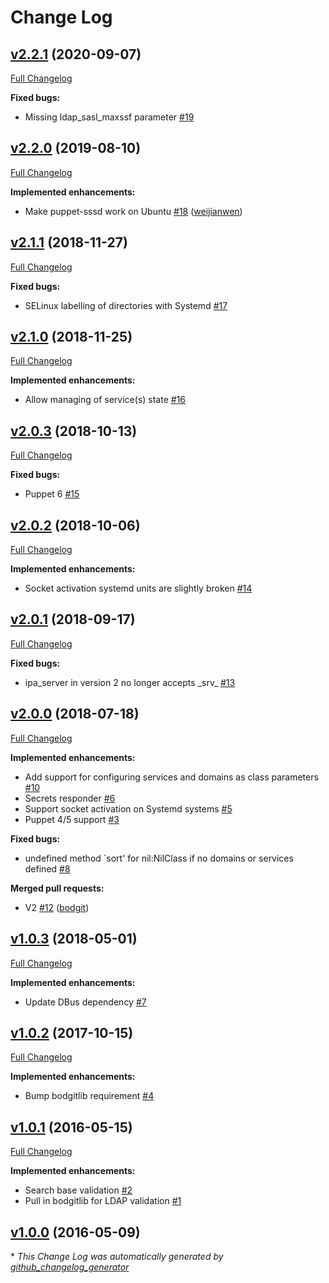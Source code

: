# Change Log

## [v2.2.1](https://github.com/bodgit/puppet-sssd/tree/v2.2.1) (2020-09-07)
[Full Changelog](https://github.com/bodgit/puppet-sssd/compare/v2.2.0...v2.2.1)

**Fixed bugs:**

- Missing ldap\_sasl\_maxssf parameter [\#19](https://github.com/bodgit/puppet-sssd/issues/19)

## [v2.2.0](https://github.com/bodgit/puppet-sssd/tree/v2.2.0) (2019-08-10)
[Full Changelog](https://github.com/bodgit/puppet-sssd/compare/v2.1.1...v2.2.0)

**Implemented enhancements:**

- Make puppet-sssd work on Ubuntu [\#18](https://github.com/bodgit/puppet-sssd/pull/18) ([weijianwen](https://github.com/weijianwen))

## [v2.1.1](https://github.com/bodgit/puppet-sssd/tree/v2.1.1) (2018-11-27)
[Full Changelog](https://github.com/bodgit/puppet-sssd/compare/v2.1.0...v2.1.1)

**Fixed bugs:**

- SELinux labelling of directories with Systemd [\#17](https://github.com/bodgit/puppet-sssd/issues/17)

## [v2.1.0](https://github.com/bodgit/puppet-sssd/tree/v2.1.0) (2018-11-25)
[Full Changelog](https://github.com/bodgit/puppet-sssd/compare/v2.0.3...v2.1.0)

**Implemented enhancements:**

- Allow managing of service\(s\) state [\#16](https://github.com/bodgit/puppet-sssd/issues/16)

## [v2.0.3](https://github.com/bodgit/puppet-sssd/tree/v2.0.3) (2018-10-13)
[Full Changelog](https://github.com/bodgit/puppet-sssd/compare/v2.0.2...v2.0.3)

**Fixed bugs:**

- Puppet 6 [\#15](https://github.com/bodgit/puppet-sssd/issues/15)

## [v2.0.2](https://github.com/bodgit/puppet-sssd/tree/v2.0.2) (2018-10-06)
[Full Changelog](https://github.com/bodgit/puppet-sssd/compare/v2.0.1...v2.0.2)

**Implemented enhancements:**

- Socket activation systemd units are slightly broken [\#14](https://github.com/bodgit/puppet-sssd/issues/14)

## [v2.0.1](https://github.com/bodgit/puppet-sssd/tree/v2.0.1) (2018-09-17)
[Full Changelog](https://github.com/bodgit/puppet-sssd/compare/v2.0.0...v2.0.1)

**Fixed bugs:**

- ipa\_server in version 2 no longer accepts \_srv\_ [\#13](https://github.com/bodgit/puppet-sssd/issues/13)

## [v2.0.0](https://github.com/bodgit/puppet-sssd/tree/v2.0.0) (2018-07-18)
[Full Changelog](https://github.com/bodgit/puppet-sssd/compare/v1.0.3...v2.0.0)

**Implemented enhancements:**

- Add support for configuring services and domains as class parameters [\#10](https://github.com/bodgit/puppet-sssd/issues/10)
- Secrets responder [\#6](https://github.com/bodgit/puppet-sssd/issues/6)
- Support socket activation on Systemd systems [\#5](https://github.com/bodgit/puppet-sssd/issues/5)
- Puppet 4/5 support [\#3](https://github.com/bodgit/puppet-sssd/issues/3)

**Fixed bugs:**

- undefined method `sort' for nil:NilClass if no domains or services defined [\#8](https://github.com/bodgit/puppet-sssd/issues/8)

**Merged pull requests:**

- V2 [\#12](https://github.com/bodgit/puppet-sssd/pull/12) ([bodgit](https://github.com/bodgit))

## [v1.0.3](https://github.com/bodgit/puppet-sssd/tree/v1.0.3) (2018-05-01)
[Full Changelog](https://github.com/bodgit/puppet-sssd/compare/v1.0.2...v1.0.3)

**Implemented enhancements:**

- Update DBus dependency [\#7](https://github.com/bodgit/puppet-sssd/issues/7)

## [v1.0.2](https://github.com/bodgit/puppet-sssd/tree/v1.0.2) (2017-10-15)
[Full Changelog](https://github.com/bodgit/puppet-sssd/compare/v1.0.1...v1.0.2)

**Implemented enhancements:**

- Bump bodgitlib requirement [\#4](https://github.com/bodgit/puppet-sssd/issues/4)

## [v1.0.1](https://github.com/bodgit/puppet-sssd/tree/v1.0.1) (2016-05-15)
[Full Changelog](https://github.com/bodgit/puppet-sssd/compare/v1.0.0...v1.0.1)

**Implemented enhancements:**

- Search base validation [\#2](https://github.com/bodgit/puppet-sssd/issues/2)
- Pull in bodgitlib for LDAP validation [\#1](https://github.com/bodgit/puppet-sssd/issues/1)

## [v1.0.0](https://github.com/bodgit/puppet-sssd/tree/v1.0.0) (2016-05-09)


\* *This Change Log was automatically generated by [github_changelog_generator](https://github.com/skywinder/Github-Changelog-Generator)*